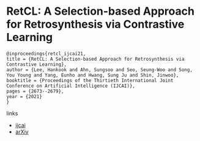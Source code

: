 # RetCL: A Selection-based Approach for Retrosynthesis via Contrastive Learning

```
@inproceedings{retcl_ijcai21,
title = {RetCL: A Selection-based Approach for Retrosynthesis via Contrastive Learning},
author = {Lee, Hankook and Ahn, Sungsoo and Seo, Seung-Woo and Song, You Young and Yang, Eunho and Hwang, Sung Ju and Shin, Jinwoo},
booktitle = {Proceedings of the Thirtieth International Joint Conference on Artificial Intelligence (IJCAI)},
pages = {2673--2679},
year = {2021}
}
```

links
- [ijcai](https://www.ijcai.org/Proceedings/2021/368)
- [arXiv](https://arxiv.org/abs/2105.00795)
